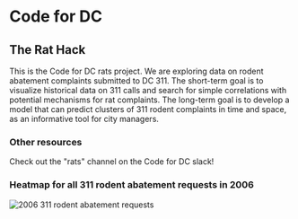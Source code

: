 # Code for DC

## The Rat Hack

This is the Code for DC rats project. We are exploring data on rodent abatement complaints submitted to DC 311. The short-term goal is to visualize historical data on 311 calls and search for simple correlations with potential mechanisms for rat complaints. The long-term goal is to develop a model that can predict clusters of 311 rodent complaints in time and space, as an informative tool for city managers.

### Other resources
Check out the "rats" channel on the Code for DC slack!


### Heatmap for all 311 rodent abatement requests in 2006

![2006 311 rodent abatement requests](images/allrecords311censusTract.png?raw=true) 
